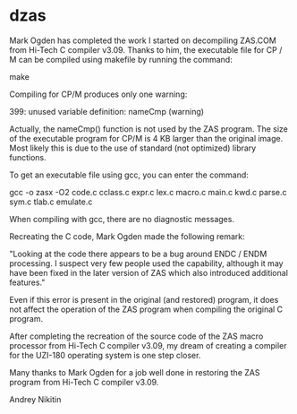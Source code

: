 # dzas
Mark Ogden has completed the work I started on decompiling ZAS.COM from Hi-Tech C compiler v3.09.
Thanks to him, the executable file for CP / M can be compiled using makefile by running the command:

make

Compiling for CP/M produces only one warning:

399: unused variable definition: nameCmp (warning)

Actually, the nameCmp() function is not used by the ZAS program.
The size of the executable program for CP/M is 4 KB larger than the original image. Most likely this is due to the use of standard (not optimized) library functions.

To get an executable file using gcc, you can enter the command:

gcc -o zasx -O2 code.c cclass.c expr.c lex.c macro.c main.c kwd.c parse.c sym.c tlab.c emulate.c

When compiling with gcc, there are no diagnostic messages.

Recreating the C code, Mark Ogden made the following remark:

"Looking at the code there appears to be a bug around ENDC / ENDM processing. I suspect very few people used the capability, although it may have been fixed in the later version of ZAS which also introduced additional features."
 
Even if this error is present in the original (and restored) program, it does not affect the operation of the ZAS program when compiling the original C program.

After completing the recreation of the source code of the ZAS macro processor from Hi-Tech C compiler v3.09, my dream of creating a compiler for the UZI-180 operating system is one step closer.

Many thanks to Mark Ogden for a job well done in restoring the ZAS program from Hi-Tech C compiler v3.09.

Andrey Nikitin
